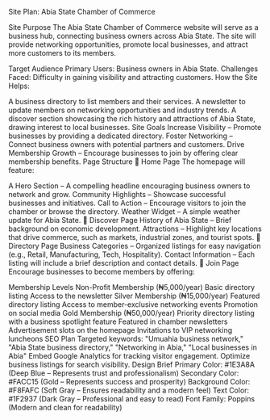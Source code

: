 Site Plan: Abia State Chamber of Commerce

Site Purpose
The Abia State Chamber of Commerce website will serve as a business hub, connecting business owners across Abia State. The site will provide networking opportunities, promote local businesses, and attract more customers to its members.

Target Audience
Primary Users: Business owners in Abia State.
Challenges Faced: Difficulty in gaining visibility and attracting customers.
How the Site Helps:

A business directory to list members and their services.
A newsletter to update members on networking opportunities and industry trends.
A discover section showcasing the rich history and attractions of Abia State, drawing interest to local businesses.
Site Goals
Increase Visibility – Promote businesses by providing a dedicated directory.
Foster Networking – Connect business owners with potential partners and customers.
Drive Membership Growth – Encourage businesses to join by offering clear membership benefits.
Page Structure
📄 Home Page
The homepage will feature:

A Hero Section – A compelling headline encouraging business owners to network and grow.
Community Highlights – Showcase successful businesses and initiatives.
Call to Action – Encourage visitors to join the chamber or browse the directory.
Weather Widget – A simple weather update for Abia State.
📄 Discover Page
History of Abia State – Brief background on economic development.
Attractions – Highlight key locations that drive commerce, such as markets, industrial zones, and tourist spots.
📄 Directory Page
Business Categories – Organized listings for easy navigation (e.g., Retail, Manufacturing, Tech, Hospitality).
Contact Information – Each listing will include a brief description and contact details.
📄 Join Page
Encourage businesses to become members by offering:

Membership Levels
Non-Profit Membership (₦5,000/year)
Basic directory listing
Access to the newsletter
Silver Membership (₦15,000/year)
Featured directory listing
Access to member-exclusive networking events
Promotion on social media
Gold Membership (₦50,000/year)
Priority directory listing with a business spotlight feature
Featured in chamber newsletters
Advertisement slots on the homepage
Invitations to VIP networking luncheons
SEO Plan
Targeted keywords: "Umuahia business network," "Abia State business directory," "Networking in Abia," "Local businesses in Abia"
Embed Google Analytics for tracking visitor engagement.
Optimize business listings for search visibility.
Design Brief
Primary Color: #1E3A8A (Deep Blue – Represents trust and professionalism)
Secondary Color: #FACC15 (Gold – Represents success and prosperity)
Background Color: #F8FAFC (Soft Gray – Ensures readability and a modern feel)
Text Color: #1F2937 (Dark Gray – Professional and easy to read)
Font Family: Poppins (Modern and clean for readability)
